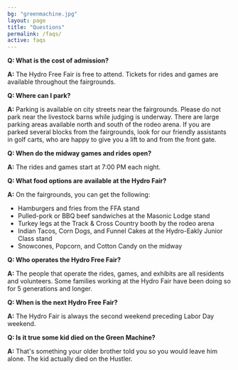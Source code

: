 ```yaml
---
bg: "greenmachine.jpg"
layout: page
title: "Questions"
permalink: /faqs/
active: faqs
---
```


**Q: What is the cost of admission?**

**A:** The Hydro Free Fair is free to attend. Tickets for rides and games are available throughout the fairgrounds.

**Q: Where can I park?**

**A:** Parking is available on city streets near the fairgrounds. Please do not park near the livestock barns while judging is underway. There are large parking areas available north and south of the rodeo arena. If you are parked several blocks from the fairgrounds, look for our friendly assistants in golf carts, who are happy to give you a lift to and from the front gate.

**Q: When do the midway games and rides open?**

**A:** The rides and games start at 7:00 PM each night.

**Q: What food options are available at the Hydro Fair?**

**A:** On the fairgrounds, you can get the following:

* Hamburgers and fries from the FFA stand
* Pulled-pork or BBQ beef sandwiches at the Masonic Lodge stand
* Turkey legs at the Track &amp; Cross Country booth by the rodeo arena
* Indian Tacos, Corn Dogs, and Funnel Cakes at the Hydro-Eakly Junior Class stand
* Snowcones, Popcorn, and Cotton Candy on the midway

**Q: Who operates the Hydro Free Fair?**

**A:** The people that operate the rides, games, and exhibits are all residents and volunteers.
Some families working at the Hydro Fair have been doing so for 5 generations and longer.

**Q: When is the next Hydro Free Fair?**

**A:** The Hydro Fair is always the second weekend preceding Labor Day weekend.

**Q: Is it true some kid died on the Green Machine?**

**A:** That's something your older brother told you so you would leave him alone. The kid actually died on the Hustler.

<!-- ![The Hustler](/assets/images/hustler.jpg) -->

